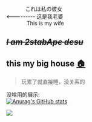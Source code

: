 &emsp;&emsp;&emsp;&nbsp;     これは私の彼女   
<---------   这是我老婆  
&emsp;&emsp;&emsp;&nbsp;&nbsp;     This is my wife  



## ~~*I am 2stabApe desu*~~  

## this my big house [🏠](https://hayasa.xyz)

> 玩累了就直接睡，没关系的  

没啥用的展示:  
[![Anurag's GitHub stats](https://github-readme-stats.vercel.app/api?username=Small-tailqwq)](https://github.com/anuraghazra/github-readme-stats)  


![](https://b2.hayasa.org/IMG/ST.png)

